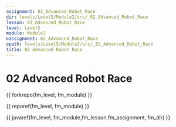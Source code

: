 ```yaml
---
assignment: 02_Advanced_Robot_Race
dir: levels/Level5/Module2/src/_02_Advanced_Robot_Race
lesson: 02_Advanced_Robot_Race
level: Level5
module: Module2
oassignment: 02_Advanced_Robot_Race
opath: levels/Level5/Module2/src/_02_Advanced_Robot_Race
title: 02 Advanced Robot Race
---
```

# 02 Advanced Robot Race

{{ forkrepo(fm_level, fm_module) }}

{{ reporef(fm_level, fm_module) }}




{{ javaref(fm_level, fm_module,fm_lesson,fm_assignment, fm_dir) }}

